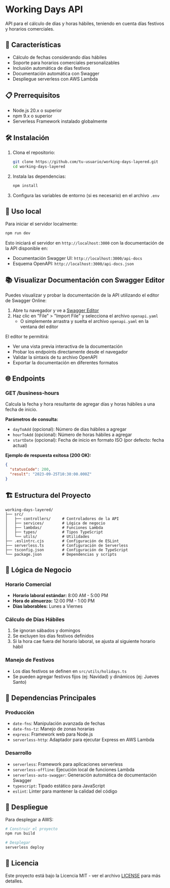 # Working Days API

API para el cálculo de días y horas hábiles, teniendo en cuenta días festivos y horarios comerciales.

## 🚀 Características

- Cálculo de fechas considerando días hábiles
- Soporte para horarios comerciales personalizables
- Inclusión automática de días festivos
- Documentación automática con Swagger
- Despliegue serverless con AWS Lambda

## 📋 Prerrequisitos

- Node.js 20.x o superior
- npm 9.x o superior
- Serverless Framework instalado globalmente

## 🛠️ Instalación

1. Clona el repositorio:
   ```bash
   git clone https://github.com/tu-usuario/working-days-layered.git
   cd working-days-layered
   ```

2. Instala las dependencias:
   ```bash
   npm install
   ```

3. Configura las variables de entorno (si es necesario) en el archivo `.env`

## 🚦 Uso local

Para iniciar el servidor localmente:

```bash
npm run dev
```

Esto iniciará el servidor en `http://localhost:3000` con la documentación de la API disponible en:
- Documentación Swagger UI: `http://localhost:3000/api-docs`
- Esquema OpenAPI: `http://localhost:3000/api-docs.json`

## 📚 Visualizar Documentación con Swagger Editor

Puedes visualizar y probar la documentación de la API utilizando el editor de Swagger Online:

1. Abre tu navegador y ve a [Swagger Editor](https://editor.swagger.io/)
2. Haz clic en "File" > "Import File" y selecciona el archivo `openapi.yaml`
   - O simplemente arrastra y suelta el archivo `openapi.yaml` en la ventana del editor

El editor te permitirá:
- Ver una vista previa interactiva de la documentación
- Probar los endpoints directamente desde el navegador
- Validar la sintaxis de tu archivo OpenAPI
- Exportar la documentación en diferentes formatos

## 🌐 Endpoints

### GET /business-hours

Calcula la fecha y hora resultante de agregar días y horas hábiles a una fecha de inicio.

**Parámetros de consulta:**
- `dayToAdd` (opcional): Número de días hábiles a agregar
- `hourToAdd` (opcional): Número de horas hábiles a agregar
- `startDate` (opcional): Fecha de inicio en formato ISO (por defecto: fecha actual)

**Ejemplo de respuesta exitosa (200 OK):**
```json
{
  "statusCode": 200,
  "result": "2023-09-25T10:30:00.000Z"
}
```

## 🏗️ Estructura del Proyecto

```
working-days-layered/
├── src/
│   ├── controllers/     # Controladores de la API
│   ├── services/        # Lógica de negocio
│   ├── lambdas/         # Funciones Lambda
│   ├── types/           # Tipos TypeScript
│   └── utils/           # Utilidades
├── .eslintrc.cjs        # Configuración de ESLint
├── serverless.ts        # Configuración de Serverless
├── tsconfig.json        # Configuración de TypeScript
└── package.json         # Dependencias y scripts
```

## 🧠 Lógica de Negocio

### Horario Comercial
- **Horario laboral estándar:** 8:00 AM - 5:00 PM
- **Hora de almuerzo:** 12:00 PM - 1:00 PM
- **Días laborables:** Lunes a Viernes

### Cálculo de Días Hábiles
1. Se ignoran sábados y domingos
2. Se excluyen los días festivos definidos
3. Si la hora cae fuera del horario laboral, se ajusta al siguiente horario hábil

### Manejo de Festivos
- Los días festivos se definen en `src/utils/holidays.ts`
- Se pueden agregar festivos fijos (ej: Navidad) y dinámicos (ej: Jueves Santo)

## 🔧 Dependencias Principales

### Producción
- `date-fns`: Manipulación avanzada de fechas
- `date-fns-tz`: Manejo de zonas horarias
- `express`: Framework web para Node.js
- `serverless-http`: Adaptador para ejecutar Express en AWS Lambda

### Desarrollo
- `serverless`: Framework para aplicaciones serverless
- `serverless-offline`: Ejecución local de funciones Lambda
- `serverless-auto-swagger`: Generación automática de documentación Swagger
- `typescript`: Tipado estático para JavaScript
- `eslint`: Linter para mantener la calidad del código

## 🚀 Despliegue

Para desplegar a AWS:

```bash
# Construir el proyecto
npm run build

# Desplegar
serverless deploy
```

## 📄 Licencia

Este proyecto está bajo la Licencia MIT - ver el archivo [LICENSE](LICENSE) para más detalles.

